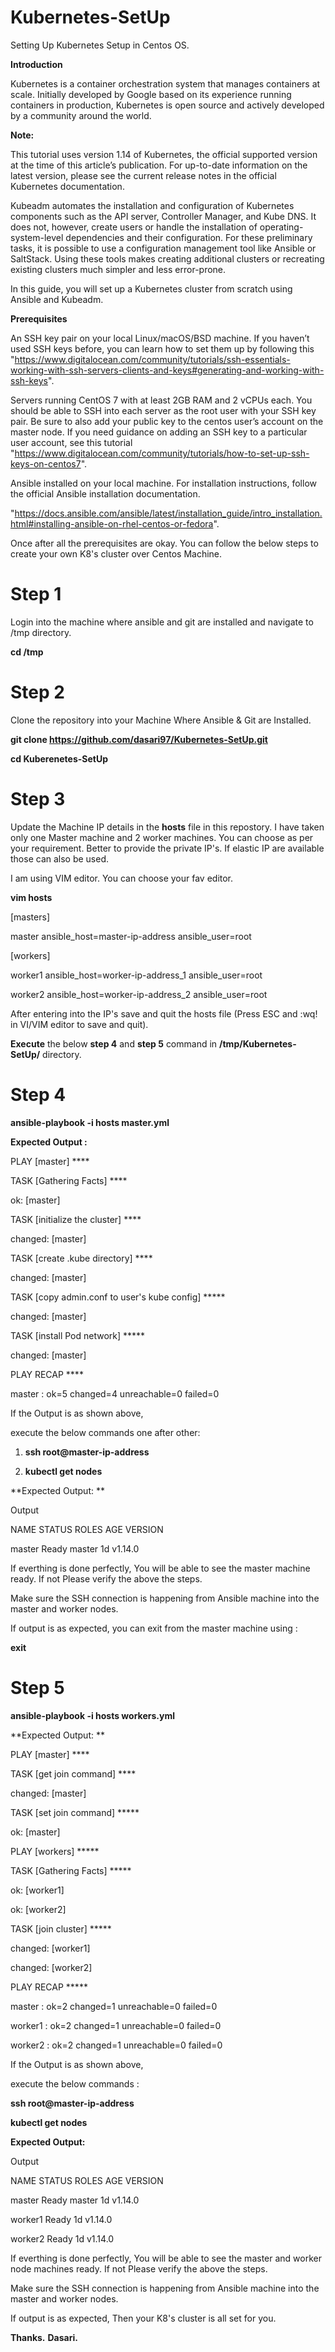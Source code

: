 # Kubernetes-SetUp
Setting Up Kubernetes Setup in Centos OS.


**Introduction**

Kubernetes is a container orchestration system that manages containers at scale. Initially developed by Google based on its experience running containers in production, Kubernetes is open source and actively developed by a community around the world.

**Note:**

This tutorial uses version 1.14 of Kubernetes, the official supported version at the time of this article’s publication. For up-to-date information on the latest version, please see the current release notes in the official Kubernetes documentation.

Kubeadm automates the installation and configuration of Kubernetes components such as the API server, Controller Manager, and Kube DNS. It does not, however, create users or handle the installation of operating-system-level dependencies and their configuration. For these preliminary tasks, it is possible to use a configuration management tool like Ansible or SaltStack. Using these tools makes creating additional clusters or recreating existing clusters much simpler and less error-prone.

In this guide, you will set up a Kubernetes cluster from scratch using Ansible and Kubeadm.

**Prerequisites**

An SSH key pair on your local Linux/macOS/BSD machine. If you haven’t used SSH keys before, you can learn how to set them up by following this
"https://www.digitalocean.com/community/tutorials/ssh-essentials-working-with-ssh-servers-clients-and-keys#generating-and-working-with-ssh-keys".

Servers running CentOS 7 with at least 2GB RAM and 2 vCPUs each. You should be able to SSH into each server as the root user with your SSH key pair. Be sure to also add your public key to the centos user’s account on the master node. If you need guidance on adding an SSH key to a particular user account, see this tutorial 
"https://www.digitalocean.com/community/tutorials/how-to-set-up-ssh-keys-on-centos7".


Ansible installed on your local machine. For installation instructions, follow the official Ansible installation documentation.

"https://docs.ansible.com/ansible/latest/installation_guide/intro_installation.html#installing-ansible-on-rhel-centos-or-fedora".


Once after all the prerequisites are okay. You can follow the below steps to create your own K8's cluster over Centos Machine.

# **Step 1**

Login into the machine where ansible and git are installed and navigate to /tmp directory.

**cd /tmp**

# **Step 2**

Clone the repository into your Machine Where Ansible & Git are Installed.

**git clone https://github.com/dasari97/Kubernetes-SetUp.git**

**cd Kuberenetes-SetUp**

# **Step 3**
Update the Machine IP details in the **hosts** file in this repostory. I have taken only one Master machine and 2 worker machines. You can choose as per your requirement. Better to provide the private IP's. If elastic IP are available those can also be used. 

I am using VIM editor. You can choose your fav editor.

**vim hosts**


[masters]

master          ansible_host=master-ip-address          ansible_user=root

[workers]

worker1         ansible_host=worker-ip-address_1          ansible_user=root

worker2         ansible_host=worker-ip-address_2          ansible_user=root 

After entering into the IP's save and quit the hosts file (Press ESC and :wq! in VI/VIM editor to save and quit).

**Execute** the below **step 4** and **step 5** command in **/tmp/Kubernetes-SetUp/** directory.

# **Step 4**


**ansible-playbook -i hosts master.yml**

**Expected Output :** 

PLAY          [master]          ****

TASK          [Gathering Facts]          ****

ok: [master]

TASK          [initialize the cluster]          ****

changed: [master]

TASK          [create .kube directory]          ****

changed: [master]

TASK          [copy admin.conf to user's kube config]          *****

changed: [master]

TASK          [install Pod network]          *****

changed: [master]

PLAY          RECAP          ****

master                     : ok=5              changed=4              unreachable=0              failed=0

If the Output is as shown above,

execute the below commands one after other:

1) **ssh root@master-ip-address** 

2) **kubectl get nodes**




**Expected Output: **

Output

NAME                STATUS              ROLES               AGE                 VERSION

master              Ready               master              1d                  v1.14.0



If everthing is done perfectly, You will be able to see the master machine ready. If not Please verify the above the steps.

Make sure the SSH connection is happening from Ansible machine into the master and worker nodes.

If output is as expected, you can exit from the master machine using :

**exit**


# **Step 5**

**ansible-playbook -i hosts workers.yml**



**Expected Output: **

PLAY          [master]          ****

TASK          [get join command]          ****

changed: [master]

TASK          [set join command]          *****

ok: [master]

PLAY          [workers]          *****

TASK          [Gathering Facts]          *****

ok: [worker1]

ok: [worker2]

TASK          [join cluster]          *****

changed: [worker1]

changed: [worker2]

PLAY          RECAP          *****

master                     : ok=2              changed=1              unreachable=0              failed=0   

worker1                    : ok=2              changed=1              unreachable=0              failed=0  

worker2                    : ok=2              changed=1              unreachable=0              failed=0


If the Output is as shown above,


execute the below commands :

**ssh root@master-ip-address** 

**kubectl get nodes**



**Expected Output:**

Output

NAME                STATUS              ROLES               AGE                 VERSION

master              Ready               master              1d                  v1.14.0

worker1             Ready               <none>              1d                  v1.14.0

worker2             Ready               <none>              1d                  v1.14.0
  


If everthing is done perfectly, You will be able to see the master and worker node machines ready. If not Please verify the above the steps.

Make sure the SSH connection is happening from Ansible machine into the master and worker nodes.

If output is as expected, Then your K8's cluster is all set for you.

**Thanks.**
**Dasari.**
